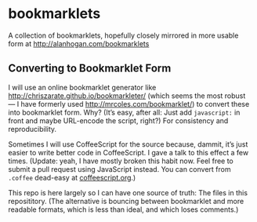 # bookmarklets
A collection of bookmarklets, hopefully closely mirrored in more usable form at http://alanhogan.com/bookmarklets

## Converting to Bookmarklet Form

I will use an online bookmarklet generator like <http://chriszarate.github.io/bookmarkleter/> (which seems the most robust — I have formerly used <http://mrcoles.com/bookmarklet/>) to convert these into bookmarklet form. Why? (It’s easy, after all: Just add `javascript:` in front and maybe URL-encode the script, right?) For consistency and reproducibility. 

Sometimes I will use CoffeeScript for the source because, dammit, it’s just easier to write better code in CoffeeScript. I gave a talk to this effect a few times. (Update: yeah, I have mostly broken this habit now. Feel free to submit a pull request using JavaScript instead. You can convert from `.coffee` dead-easy at [coffeescript.org](http://coffeescript.org).)

This repo is here largely so I can have one source of truth: The files in this reposititory. (The alternative is bouncing between bookmarklet and more readable formats, which is less than ideal, and which loses comments.)
